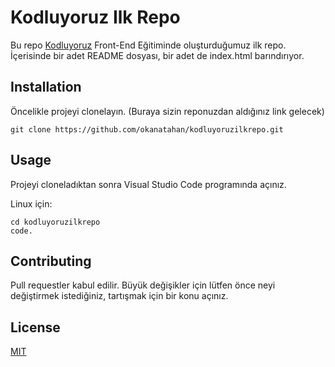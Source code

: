 # Kodluyoruz Ilk Repo

Bu repo [Kodluyoruz](https://www.kodluyoruz.org/) Front-End Eğitiminde oluşturduğumuz ilk repo. İçerisinde bir adet README dosyası, bir adet de index.html barındırıyor.

## Installation 

Öncelikle projeyi clonelayın. (Buraya sizin reponuzdan aldığınız link gelecek)

```
git clone https://github.com/okanatahan/kodluyoruzilkrepo.git
```

## Usage 

Projeyi cloneladıktan sonra Visual Studio Code programında açınız.

Linux için:

```
cd kodluyoruzilkrepo
code.
```

## Contributing

Pull requestler kabul edilir. Büyük değişikler için lütfen önce neyi değiştirmek istediğiniz, tartışmak için bir konu açınız.

## License

[MIT](https://choosealicense.com/licenses/mit/)